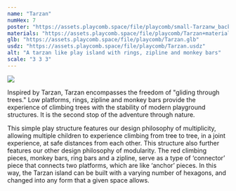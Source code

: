 ```yaml
---
name: "Tarzan"
numHex: 7
poster: "https://assets.playcomb.space/file/playcomb/small-Tarzanw_background.png"
materials: "https://assets.playcomb.space/file/playcomb/Tarzan+materials.png"
glb: "https://assets.playcomb.space/file/playcomb/Tarzan.glb"
usdz: "https://assets.playcomb.space/file/playcomb/Tarzan.usdz"
alt: "A tarzan like play island with rings, zipline and monkey bars"
scale: "3 3 3"
---
```


![](https://assets.playcomb.space/file/playcomb/TARZAN.png)

Inspired by Tarzan, Tarzan encompasses the freedom of "gliding through trees." Low platforms, rings, zipline and monkey bars provide the experience of climbing trees with the stability of modern playground structures. It is the second stop of the adventure through nature.

This simple play structure features our design philosophy of multiplicity,  allowing multiple children to experience climbing from tree to tree, in a joint experience, at safe distances from each other. This structure also further features our other design philosophy of modularity. The red climbing pieces, monkey bars, ring bars and a zipline, serve as a type of ‘connector’ piece that connects two platforms, which are like ‘anchor’ pieces. In this way, the Tarzan island can be built with a varying number of hexagons, and changed into any form that a given space allows. 
